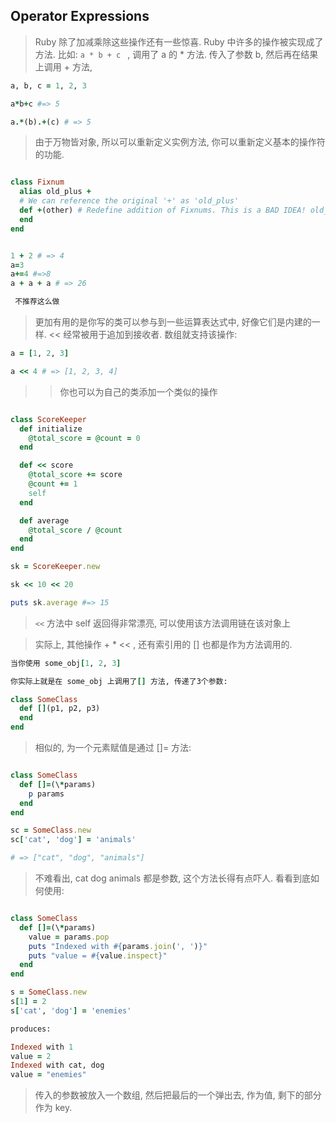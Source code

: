 ## Operator Expressions

> Ruby 除了加减乘除这些操作还有一些惊喜. Ruby 中许多的操作被实现成了方法. 比如: `a * b + c ` , 调用了 a 的 * 方法. 传入了参数 b, 然后再在结果上调用 + 方法, 

```ruby
a, b, c = 1, 2, 3

a*b+c #=> 5

a.*(b).+(c) # => 5
```

> 由于万物皆对象, 所以可以重新定义实例方法, 你可以重新定义基本的操作符的功能.

```ruby

class Fixnum
  alias old_plus + 
  # We can reference the original '+' as 'old_plus'
  def +(other) # Redefine addition of Fixnums. This is a BAD IDEA! old_plus(other).succ
  end
end


1 + 2 # => 4 
a=3
a+=4 #=>8 
a + a + a # => 26

 不推荐这么做 
```

> 更加有用的是你写的类可以参与到一些运算表达式中, 好像它们是内建的一样. << 经常被用于追加到接收者. 数组就支持该操作:

```ruby
a = [1, 2, 3]

a << 4 # => [1, 2, 3, 4]
```

>> 你也可以为自己的类添加一个类似的操作

```ruby

class ScoreKeeper
  def initialize
    @total_score = @count = 0
  end

  def << score
    @total_score += score
    @count += 1
    self
  end

  def average
    @total_score / @count
  end
end

sk = ScoreKeeper.new

sk << 10 << 20

puts sk.average #=> 15

```

> `<<` 方法中 self 返回得非常漂亮, 可以使用该方法调用链在该对象上

> 实际上, 其他操作 + * << , 还有索引用的 [] 也都是作为方法调用的.
```ruby
当你使用 some_obj[1, 2, 3]

你实际上就是在 some_obj 上调用了[] 方法, 传递了3个参数:

class SomeClass
  def [](p1, p2, p3)
  end
end
```

> 相似的, 为一个元素赋值是通过 []= 方法:
```ruby

class SomeClass
  def []=(\*params)
    p params
  end
end

sc = SomeClass.new
sc['cat', 'dog'] = 'animals'

# => ["cat", "dog", "animals"]

```

> 不难看出,  cat dog animals 都是参数, 这个方法长得有点吓人. 看看到底如何使用:

```ruby

class SomeClass 
  def []=(\*params)
    value = params.pop
    puts "Indexed with #{params.join(', ')}" 
    puts "value = #{value.inspect}"
  end
end

s = SomeClass.new
s[1] = 2
s['cat', 'dog'] = 'enemies'

produces:

Indexed with 1
value = 2
Indexed with cat, dog
value = "enemies"

```

> 传入的参数被放入一个数组, 然后把最后的一个弹出去, 作为值, 剩下的部分作为 key.

